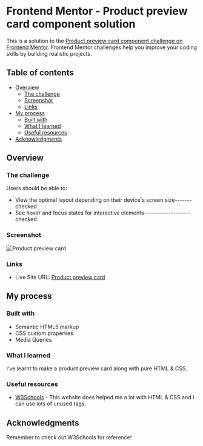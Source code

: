 # Frontend Mentor - Product preview card component solution

This is a solution to the [Product preview card component challenge on Frontend Mentor](https://www.frontendmentor.io/challenges/product-preview-card-component-GO7UmttRfa). Frontend Mentor challenges help you improve your coding skills by building realistic projects. 

## Table of contents

- [Overview](#overview)
  - [The challenge](#the-challenge)
  - [Screenshot](#screenshot)
  - [Links](#links)
- [My process](#my-process)
  - [Built with](#built-with)
  - [What I learned](#what-i-learned)
  - [Useful resources](#useful-resources)
- [Acknowledgments](#acknowledgments)



## Overview



### The challenge
Users should be able to:
- View the optimal layout depending on their device's screen size-------checked
- See hover and focus states for interactive elements-------------------checked

### Screenshot
![Product preview card](https://user-images.githubusercontent.com/105184379/179890868-b960a0ec-05bd-4093-973d-8dffce5fafa5.png)




### Links
- Live Site URL: [Product preview card](https://carson3377.github.io/Product-preview-card/)



## My process



### Built with
- Semantic HTML5 markup
- CSS custom properties
- Media Queries

### What I learned
I've learnt to make a product preview card along with pure HTML & CSS.

### Useful resources

- [W3Schools](https://www.w3schools.com/html/) - This website does helped me a lot with HTML & CSS and I can use lots of unused tags.



## Acknowledgments
Remember to check out W3Schools for reference!

